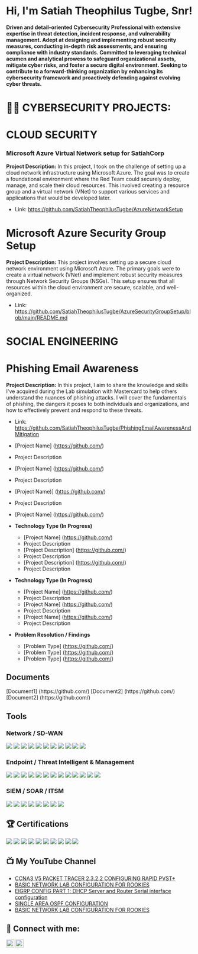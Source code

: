 <h1> Hi, I'm Satiah Theophilus Tugbe, Snr! </h1>

<b> Driven and detail-oriented Cybersecurity Professional with extensive expertise in threat detection, incident response, and vulnerability management. Adept at designing and implementing robust security measures, conducting in-depth risk assessments, and ensuring compliance with industry standards. Committed to leveraging technical acumen and analytical prowess to safeguard organizational assets, mitigate cyber risks, and foster a secure digital environment. Seeking to contribute to a forward-thinking organization by enhancing its cybersecurity framework and proactively defending against evolving cyber threats.</b>

<h1> 👨‍💻 CYBERSECURITY PROJECTS: </h1>

 # CLOUD SECURITY
  
 <h3> Microsoft Azure Virtual Network setup for SatiahCorp </h3>
   
  <b> Project Description: </b>
  In this project, I took on the challenge of setting up a cloud network infrastructure using Microsoft Azure. The goal was to create a foundational environment where the Red Team could securely deploy,        manage, and scale their cloud resources.    This involved creating a resource group and a virtual network (VNet) to support various services and applications that would be developed later.
  - Link: https://github.com/SatiahTheophilusTugbe/AzureNetworkSetup
  
 # Microsoft Azure Security Group Setup 
  
  <b> Project Description: </b>
   This project involves setting up a secure cloud network environment using Microsoft Azure. The primary goals were to create a virtual network (VNet) and implement robust security measures through Network     Security Groups (NSGs). This setup          ensures that all resources within the cloud environment are secure, scalable, and well-organized.
   - Link: https://github.com/SatiahTheophilusTugbe/AzureSecurityGroupSetup/blob/main/README.md

  # SOCIAL ENGINEERING

  # Phishing Email Awareness
  <b> Project Description: </b>
  In this project, I aim to share the knowledge and skills I've acquired during the Lab simulation with Mastercard to help others understand the nuances of phishing attacks. I will cover the fundamentals of phishing, the dangers it poses to both     individuals and organizations, and how to effectively prevent and respond to these threats.
  - Link: https://github.com/SatiahTheophilusTugbe/PhishingEmailAwarenessAndMitigation
  
  - [Project Name] (https://github.com/)
  - Project Description
  - [Project Name] (https://github.com/)
  - Project Description
  - [Project Name)] (https://github.com/)
  - Project Description
  - [Project Name] (https://github.com/)
    
- <b>Technology Type (In Progress)</b>
  - [Project Name] (https://github.com/)
  - Project Description
  - [Project Description] (https://github.com/)
  - Project Description
  - [Project Description] (https://github.com/)
  - Project Description
    
- <b>Technology Type (In Progress)</b>
  - [Project Name] (https://github.com/)
  - Project Description
  - [Project Name] (https://github.com/)
  - Project Description
  - [Project Name] (https://github.com/)
  - Project Description
 
- <b>Problem Resolution / Findings</b>
  - [Problem Type] (https://github.com/)
  - [Problem Type] (https://github.com/)
  - [Problem Type] (https://github.com/)
 
<h2>Documents</h2>
 [Document1] (https://github.com/)
 [Document2] (https://github.com/)
 [Document2] (https://github.com/)

 <h2>Tools</h2>

 ### Network / SD-WAN
 <div>
  <img src="https://img.shields.io/badge/Routing_protocols-0078D4?style=for-the-badge&logo=Windows&logoColor=white" />
  <img src="https://img.shields.io/badge/-Wireshark-1679A7?&style=for-the-badge&logo=Wireshark&logoColor=white" />
  <img src="https://img.shields.io/badge/Unifi_Controller-055ADA?style=for-the-badge&logo=Ubiquiti&logoColor=white" />
  <img src="https://img.shields.io/badge/Packet_tracer-1D6A9A?style=for-the-badge&logo=Cisco&logoColor=white" />
  <img src="https://img.shields.io/badge/VeloCloud-00509E?style=for-the-badge&logo=VeloCloud&logoColor=white" />
  <img src="https://img.shields.io/badge/Prisma-0085CA?style=for-the-badge&logo=Prisma&logoColor=white" />
  <img src="https://img.shields.io/badge/pfSense-333333?style=for-the-badge&logo=pfSense&logoColor=white" />
  <img src="https://img.shields.io/badge/Pi--hole-05122A?style=for-the-badge&logo=Pi-hole&logoColor=white" />
  <img src="https://img.shields.io/badge/MPLS-FF7F00?style=for-the-badge" />
  <img src="https://img.shields.io/badge/NIST-ff0000?style=for-the-badge" />
  <img src="https://img.shields.io/badge/ISO27001-003366?style=for-the-badge" />
 </div>

 ### Endpoint / Threat Intelligent & Management
 <div>
  <img src="https://img.shields.io/badge/-Microsoft_Defender_for_Cloud-00A4EF?&style=for-the-badge&logo=Microsoft&logoColor=white" />
  <img src="https://img.shields.io/badge/Burp_Suite-FF6600?style=for-the-badge&logo=Burp%20Suite&logoColor=white" />
  <img src="https://img.shields.io/badge/vSphere_ESXi-607078?style=for-the-badge&logo=VMware&logoColor=white" />
  <img src="https://img.shields.io/badge/Cisco_Meraki-0098E1?style=for-the-badge&logo=Cisco&logoColor=white" />
  <img src="https://img.shields.io/badge/Nessus-339900?style=for-the-badge&logo=Nessus&logoColor=white" />
  <img src="https://img.shields.io/badge/VMware-607078?style=for-the-badge&logo=VMware&logoColor=white" />
  <img src="https://img.shields.io/badge/Intune-0078D4?style=for-the-badge&logo=Windows&logoColor=white" />
  <img src="https://img.shields.io/badge/Google-4285F4?style=for-the-badge&logo=Google&logoColor=white" />
  <img src="https://img.shields.io/badge/WDS-5E9ACF?style=for-the-badge&logo=Windows&logoColor=white" />
  <img src="https://img.shields.io/badge/PDQ-516E94?style=for-the-badge&logo=PDQ&logoColor=white" />
  <img src="https://img.shields.io/badge/oVrc_Wattbox-0077FF?style=for-the-badge" />
  <img src="https://img.shields.io/badge/Shodan-FF0000?style=for-the-badge" />
  <img src="https://img.shields.io/badge/OSINT-000000?style=for-the-badge" />   
 </div>

 ### SIEM / SOAR / ITSM
<div>
  <img src="https://img.shields.io/badge/-Microsoft_Sentinel-0078D4?&style=for-the-badge&logo=Microsoft&logoColor=white" />
  <img src="https://img.shields.io/badge/Logic_Monitor-000000?style=for-the-badge&logo=LogicMonitor&logoColor=white" />
  <img src="https://img.shields.io/badge/ServiceNow-000000?style=for-the-badge&logo=ServiceNow&logoColor=white" />
  <img src="https://img.shields.io/badge/-Splunk-000000?&style=for-the-badge&logo=Splunk&logoColor=white" />
  <img src="https://img.shields.io/badge/-Elastic-005571?&style=for-the-badge&logo=Elastic&logoColor=white" />
  <img src="https://img.shields.io/badge/Security_Orion_Suite-000000?style=for-the-badge" />
  <img src="https://img.shields.io/badge/TrackIt-003300?style=for-the-badge" />
  <img src="https://img.shields.io/badge/Osticket-000000?style=for-the-badge" />    
</div>

## 🏆​ Certifications
<div>
 <img src="https://img.shields.io/badge/-CySA%2B-FF0000?&style=for-the-badge&logo=CompTIA&logoColor=white" />
 <img src="https://img.shields.io/badge/-Security%2B-FF0000?&style=for-the-badge&logo=CompTIA&logoColor=white" />
 <img src="https://img.shields.io/badge/-Network%2B-007ACC?&style=for-the-badge&logo=CompTIA&logoColor=white" />
 <img src="https://img.shields.io/badge/-A%2B-4D4D4D?&style=for-the-badge&logo=CompTIA&logoColor=white" />
 <img src="https://img.shields.io/badge/Cisco_CCNA-1BA0D7?style=for-the-badge&logo=Cisco&logoColor=white" />
 <img src="https://img.shields.io/badge/CompTIA_CySA%2B-2D308B?style=for-the-badge&logo=CompTIA&logoColor=white" />
 <img src="https://img.shields.io/badge/LPI_Linux_Essentials-F5BF18?style=for-the-badge&logo=Linux&logoColor=black" />
 <img src="https://img.shields.io/badge/-Google%20Cybersecurity%20Certificate-4285F4?&style=for-the-badge&logo=Google&logoColor=white" />
 <img src="https://img.shields.io/badge/-ISC2%20CC%20Certificate-008000?&style=for-the-badge&logo=ISC2&logoColor=white" />
 <img src="https://img.shields.io/badge/-Mastercard_Cybersecurity_Simulation-FF0000?&style=for-the-badge&logo=Forage&logoColor=white" />

</div>

<h2>📺 My YouTube Channel</h2>

- [CCNA3 V5 PACKET TRACER 2.3.2.2 CONFIGURING RAPID PVST+](https://www.youtube.com/watch?v=TE94Wun3AZw&t=290s)
- [BASIC NETWORK LAB CONFIGURATION FOR ROOKIES](https://www.youtube.com/watch?v=STRQwYBaFZ8&t=313s)
- [EIGRP CONFIG PART 1: DHCP Server and Router Serial interface configuration](https://www.youtube.com/watch?v=2VJLf4htQmE&t=655s)
- [SINGLE AREA OSPF CONFIGURATION](https://www.youtube.com/watch?v=Xg5cj8JlaE0)
- [BASIC NETWORK LAB CONFIGURATION FOR ROOKIES](https://www.youtube.com/watch?v=STRQwYBaFZ8&t=356s)

<h2> 🤳 Connect with me:</h2>

[<img align="left" alt="satiahtheophilustugbe | LinkedIn" width="22px" src="https://cdn.jsdelivr.net/npm/simple-icons@v3/icons/linkedin.svg" />][linkedin]
[<img align="left" alt="satiahtheophilusttugbe | YouTube" width="22px" src="https://cdn.jsdelivr.net/npm/simple-icons@v3/icons/youtube.svg" />][youtube]

[linkedin]: https://linkedin.com/in/satiahtheophilustugbe/
[youtube]: https://www.youtube.com/c/SATIAHTHEOPHILUSTUGBE

<!--
**satiahtheophilustugbe/satiahtheophilustugbe** is a ✨ _special_ ✨ repository because its `README.md` (this file) appears on your GitHub profile.

Here are some ideas to get you started:

- 🔭 I’m currently working on ...
- 🌱 I’m currently learning ...
- 👯 I’m looking to collaborate on ...
- 🤔 I’m looking for help with ...
- 💬 Ask me about ...
- 📫 How to reach me: ...
- 😄 Pronouns: ...
- ⚡ Fun fact: ...
-->
